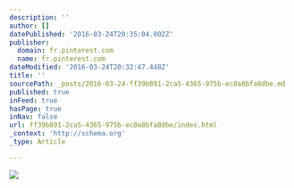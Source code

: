 ```yaml
---
description: ''
author: []
datePublished: '2016-03-24T20:35:04.002Z'
publisher:
  domain: fr.pinterest.com
  name: fr.pinterest.com
dateModified: '2016-03-24T20:32:47.448Z'
title: ''
sourcePath: _posts/2016-03-24-ff39b891-2ca5-4365-975b-ec0a8bfa8dbe.md
published: true
inFeed: true
hasPage: true
inNav: false
url: ff39b891-2ca5-4365-975b-ec0a8bfa8dbe/index.html
_context: 'http://schema.org'
_type: Article

---
```

![](https://s-media-cache-ak0.pinimg.com/564x/68/e7/c7/68e7c70b4efa5427cc50732e0f0c1dc0.jpg)